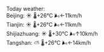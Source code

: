 Today weather:  
Beijing: ☀️   🌡️+26°C 🌬️←11km/h  
Tianjin: ☀️   🌡️+26°C 🌬️←11km/h  
Shijiazhuang: ☀️   🌡️+30°C 🌬️↑10km/h  
Tangshan: ⛅️  🌡️+26°C 🌬️←14km/h  
